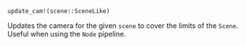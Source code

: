 ```
update_cam!(scene::SceneLike)
```

Updates the camera for the given `scene` to cover the limits of the `Scene`. Useful when using the `Node` pipeline.
